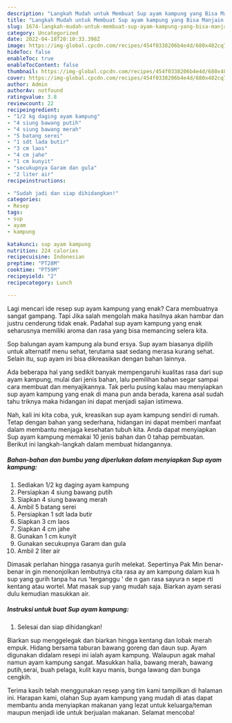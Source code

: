 ```yaml
---
description: "Langkah Mudah untuk Membuat Sup ayam kampung yang Bisa Manjain Lidah, Buat Buka Puasa Enak Banget"
title: "Langkah Mudah untuk Membuat Sup ayam kampung yang Bisa Manjain Lidah, Buat Buka Puasa Enak Banget"
slug: 1674-langkah-mudah-untuk-membuat-sup-ayam-kampung-yang-bisa-manjain-lidah-buat-buka-puasa-enak-banget
category: Uncategorized
date: 2022-04-18T20:10:33.398Z
image: https://img-global.cpcdn.com/recipes/454f0338206b4e4d/680x482cq70/sup-ayam-kampung-foto-resep-utama.jpg
hideToc: false
enableToc: true
enableTocContent: false
thumbnail: https://img-global.cpcdn.com/recipes/454f0338206b4e4d/680x482cq70/sup-ayam-kampung-foto-resep-utama.jpg
cover: https://img-global.cpcdn.com/recipes/454f0338206b4e4d/680x482cq70/sup-ayam-kampung-foto-resep-utama.jpg
author: Admin
authorAv: notfound
ratingvalue: 3.8
reviewcount: 22
recipeingredient:
- "1/2 kg daging ayam kampung"
- "4 siung bawang putih"
- "4 siung bawang merah"
- "5 batang serei"
- "1 sdt lada butir"
- "3 cm laos"
- "4 cm jahe"
- "1 cm kunyit"
- "secukupnya Garam dan gula"
- "2 liter air"
recipeinstructions:

- "Sudah jadi dan siap dihidangkan!"
categories:
- Resep
tags:
- sup
- ayam
- kampung

katakunci: sup ayam kampung 
nutrition: 224 calories
recipecuisine: Indonesian
preptime: "PT28M"
cooktime: "PT59M"
recipeyield: "2"
recipecategory: Lunch

---
```



Lagi mencari ide resep sup ayam kampung yang enak? Cara membuatnya sangat gampang. Tapi Jika salah mengolah maka hasilnya akan hambar dan justru cenderung tidak enak. Padahal sup ayam kampung yang enak seharusnya memiliki aroma dan rasa yang bisa memancing selera kita.


Sop balungan ayam kampung ala bund ersya. Sup ayam biasanya dipilih untuk alternatif menu sehat, terutama saat sedang merasa kurang sehat. Selain itu, sup ayam ini bisa dikreasikan dengan bahan lainnya.

Ada beberapa hal yang sedikit banyak mempengaruhi kualitas rasa dari sup ayam kampung, mulai dari jenis bahan, lalu pemilihan bahan segar sampai cara membuat dan menyajikannya. Tak perlu pusing kalau mau menyiapkan sup ayam kampung yang enak di mana pun anda berada, karena asal sudah tahu triknya maka hidangan ini dapat menjadi sajian istimewa.


Nah, kali ini kita coba, yuk, kreasikan sup ayam kampung sendiri di rumah. Tetap dengan bahan yang sederhana, hidangan ini dapat memberi manfaat dalam membantu menjaga kesehatan tubuh kita. Anda dapat menyiapkan Sup ayam kampung memakai 10 jenis bahan dan 0 tahap pembuatan. Berikut ini langkah-langkah dalam membuat hidangannya.

<!--inarticleads1-->

##### Bahan-bahan dan bumbu yang diperlukan dalam menyiapkan Sup ayam kampung:

1. Sediakan 1/2 kg daging ayam kampung
1. Persiapkan 4 siung bawang putih
1. Siapkan 4 siung bawang merah
1. Ambil 5 batang serei
1. Persiapkan 1 sdt lada butir
1. Siapkan 3 cm laos
1. Siapkan 4 cm jahe
1. Gunakan 1 cm kunyit
1. Gunakan secukupnya Garam dan gula
1. Ambil 2 liter air


Dimasak perlahan hingga rasanya gurih melekat. Sepertinya Pak Min benar-benar in gin menonjolkan lembutnya cita rasa ay am kampung dalam kua h sup yang gurih tanpa ha rus &#39;terganggu &#39; de n gan rasa sayura n sepe rti kentang atau wortel. Mat masak sup yang mudah saja. Biarkan ayam serasi dulu kemudian masukkan air. 

<!--inarticleads2-->

##### Instruksi untuk buat Sup ayam kampung:


1. Selesai dan siap dihidangkan!

Biarkan sup menggelegak dan biarkan hingga kentang dan lobak merah empuk. Hidang bersama taburan bawang goreng dan daun sup. Ayam digunakan didalam resepi ini ialah ayam kampung. Walaupun agak mahal namun ayam kampung sangat. Masukkan halia, bawang merah, bawang putih,serai, buah pelaga, kulit kayu manis, bunga lawang dan bunga cengkih. 

Terima kasih telah menggunakan resep yang tim kami tampilkan di halaman ini. Harapan kami, olahan Sup ayam kampung yang mudah di atas dapat membantu anda menyiapkan makanan yang lezat untuk keluarga/teman maupun menjadi ide untuk berjualan makanan. Selamat mencoba!
